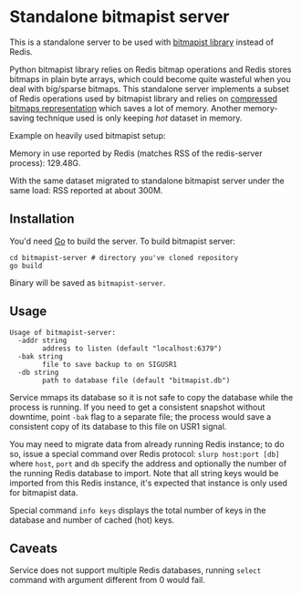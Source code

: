 # Standalone bitmapist server

This is a standalone server to be used with [bitmapist library](https://github.com/Doist/bitmapist4) instead of Redis.

Python bitmapist library relies on Redis bitmap operations and Redis stores bitmaps in plain byte arrays, which could become quite wasteful when you deal with big/sparse bitmaps. This standalone server implements a subset of Redis operations used by bitmapist library and relies on [compressed bitmaps representation](http://roaringbitmap.org) which saves a lot of memory. Another memory-saving technique used is only keeping *hot* dataset in memory.

Example on heavily used bitmapist setup:

Memory in use reported by Redis (matches RSS of the redis-server process): 129.48G.

With the same dataset migrated to standalone bitmapist server under the same load: RSS reported at about 300M.

## Installation

You'd need [Go](https://golang.org/dl/) to build the server. To build bitmapist server:

    cd bitmapist-server # directory you've cloned repository
    go build

Binary will be saved as `bitmapist-server`.

## Usage

    Usage of bitmapist-server:
      -addr string
            address to listen (default "localhost:6379")
      -bak string
            file to save backup to on SIGUSR1
      -db string
            path to database file (default "bitmapist.db")

Service mmaps its database so it is not safe to copy the database while the process is running. If you need to get a consistent snapshot without downtime, point `-bak` flag to a separate file; the process would save a consistent copy of its database to this file on USR1 signal.

You may need to migrate data from already running Redis instance; to do so, issue a special command over Redis protocol: `slurp host:port [db]` where `host`, `port` and `db` specify the address and optionally the number of the running Redis database to import. Note that all string keys would be imported from this Redis instance, it's expected that instance is only used for bitmapist data.

Special command `info keys` displays the total number of keys in the database and number of cached (hot) keys.

## Caveats

Service does not support multiple Redis databases, running `select` command with argument different from 0 would fail.

